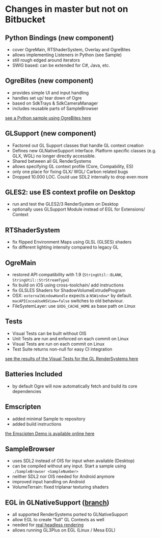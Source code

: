 # Changes in master but not on Bitbucket

## Python Bindings (new component)
* cover OgreMain, RTShaderSystem, Overlay and OgreBites
* allows implementing Listeners in Python (see Sample)
* still rough edged around iterators
* SWIG based: can be extended for C#, Java, etc.

## OgreBites (new component)
* provides simple UI and input handling
* handles set up/ tear down of Ogre
* based on SdkTrays & SdkCameraManager
* includes reusable parts of SampleBrowser

[see a Python sample using OgreBites here](https://github.com/OGRECave/ogre/blob/master/Samples/Python/bites_sample.py)

## GLSupport (new component)
* Factored out GL Support classes that handle GL context creation
* Defines new GLNativeSupport interface. Platform specific classes (e.g. GLX, WGL) no longer directly accessible.
* Shared between all GL RenderSystems
* allows specifying GL context profile (Core, Compability, ES)
* only one place for fixing GLX/ WGL/ Carbon related bugs
* Dropped 10.000 LOC. Could use SDL2 internally to drop even more

## GLES2: use ES context profile on Desktop
* run and test the GLES2/3 RenderSystem on Desktop
* optionally uses GLSupport Module instead of EGL for Extensions/ Context

## RTShaderSystem
* fix flipped Environment Maps using GLSL (GLSES) shaders
* fix different lighting intensity compared to legacy GL

## OgreMain
* restored API compatibility with 1.9 (`StringUtil::BLANK`, `StringUtil::StrStreamType`)
* fix build on iOS using cross-toolchain/ add instructions
* fix GLSLES Shaders for ShadowVolumeExtrudeProgram
* OSX: `externalWindowHandle` expects a `NSWindow*` by default. `macAPICocoaUseNSView=false` switches to old behaviour.
* FileSystemLayer: use `$XDG_CACHE_HOME` as base path on Linux

## Tests
* Visual Tests can be built without OIS
* Unit Tests are run and enforced on each commit on Linux
* Visual Tests are run on each commit on Linux
* Test Suite returns non-null for easy CI integration

[see the results of the Visual Tests for the GL RenderSystems here](https://ogrecave.github.io/ogre/gl_status/)

## Batteries Included
* by default Ogre will now automatically fetch and build its core dependencies

## Emscripten
* added minimal Sample to repository
* added build instructions

[the Emscipten Demo is available online here](https://ogrecave.github.io/ogre/emscripten/)

## SampleBrowser
* uses SDL2 instead of OIS for input when available (Desktop)
* can be compiled without any input. Start a sample using `./SampleBrowser <SampleNumber>`
* neither SDL2 nor OIS needed for Android anymore
* improved input handling on Android
* VolumeTerrain: fixed triplanar texturing shaders 

## EGL in GLNativeSupport ([branch](https://github.com/OGRECave/ogre/pull/185))
* all supported RenderSystems ported to GLNativeSupport 
* allow EGL to create "full" GL Contexts as well
* needed for [real headless rendering](http://devblogs.nvidia.com/parallelforall/egl-eye-opengl-visualization-without-x-server/)
* allows running GL3Plus on EGL (Linux / Mesa EGL)
